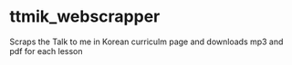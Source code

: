 # ttmik_webscrapper
Scraps the Talk to me in Korean curriculm page and downloads mp3 and pdf for each lesson
